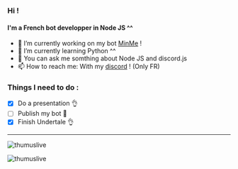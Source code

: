 ### Hi !
#### I'm a French bot developper in Node JS ^^
- 🔭 I’m currently working on my bot <a href="https://github.com/thumuslive/minme">MinMe</a> !
- 🌱 I’m currently learning Python ^^
- 💬 You can ask me somthing about Node JS and discord.js
- 📫 How to reach me: With my <a href="https://discord.gg/Zucxjfj">discord</a> ! (Only FR)

### Things I need to do :

- [x] Do a presentation :ok_hand:
- [ ] Publish my bot :eyes:
- [x] Finish Undertale :ok_hand:

---

<p align="left"> <img src=https://github-readme-stats.vercel.app/api?username=thumuslive&show_icons=true&theme=dracula alt=thumuslive />
<p align="left"> <img src=https://github-readme-stats.vercel.app/api/top-langs/?username=thumuslive&theme=dracula&show_icons=true alt=thumuslive />
